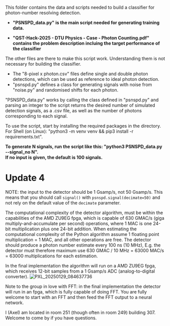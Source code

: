 This folder contains the data and scripts needed to build a classifier for photon-number resolving detection.

- **"PSNSPD_data.py" is the main script needed for generating training data.**

- **"QST-Hack-2025 - DTU Physics - Case - Photon Counting.pdf" contains the problem description incluing the target performance of the classifier**

The other files are there to make this script work. Understanding them is not necessary for building the classifier.
- The "8-pixel x photon.csv" files define single and double photon detections, which can be used as reference to ideal photon detection.
- "psnspd.py" defines a class for generating signals with noise from "noise.py" and randomised shifts for each photon. 

"PSNSPD_data.py" works by calling the class defined in "psnspd.py" and parsing an integer to the script returns the desired number of simulated detection signals, as a .csv file, as well as the number of photons corresponding to each signal. 

To use the script, start by installing the required packages in the directory.\
For Shell (on Linux): "python3 -m venv venv && pip3 install -r requirements.txt".

**To generate N signals, run the script like this: "python3 PSNSPD_data.py --signal_no N".\
If no input is given, the default is 100 signals.**

# Update 4
NOTE: the input to the detector should be 1 Gsamp/s, not 50 Gsamp/s. This means that you should call `signal()` with `psnspd.signal(decimate=50)` and not rely on the default value of the `decimate` parameter. 

The computational complexity of the detector algorithm, must be within the capabilities of the AMD ZU9EG fpga, which is capable of 630 GMAC/s (giga multiply-and-accumulate per second) operations, where 1 MAC is one 24-bit multiplication plus one 24-bit addition. When estimating the computational complexity of the Python algorithm assume 1 floating point multiplication = 1 MAC, and all other operations are free. The detector should produce a photon number estimate every 100 ns (10 MHz), E.g. the detector must therefore maximum use 630 GMAC / 10 MHz = 63000 MAC/s = 63000 multiplications for each estimation.

In the final implementation the algorithm will run on a AMD ZU9EG fpga, which receives 12-bit samples from a 1 Gsamp/s ADC (analog-to-digital converter).
![PXL_20250129_084637736](https://github.com/user-attachments/assets/087d6a9b-52a3-4f43-9b78-37dbcd2a2aa9)

Note to the group in love with FFT: in the final implementation the detector will run in an fpga, which is fully capable of doing FFT. You are fully welcome to start with an FFT and then feed the FFT output to a neural network.

I (Axel) am located in room 251 (though often in room 249) building 307. Welcome to come by if you have questions.
